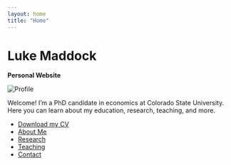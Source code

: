 ```yaml
---
layout: home
title: "Home"
---
```


# Luke Maddock
**Personal Website**

![Profile](/assets/img/profile.jpg)

Welcome! I’m a PhD candidate in economics at Colorado State University. Here you can learn about my education, research, teaching, and more.

- [Download my CV](https://github.com/L-Maddock/L-Maddock.github.io/raw/main/MaddockL_CV-3.pdf)
- [About Me](/about/)
- [Research](/research/)
- [Teaching](/teaching/)
- [Contact](/contact/)



